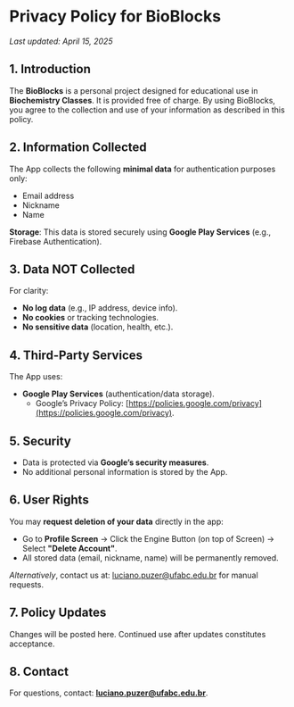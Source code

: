 # Privacy Policy for BioBlocks  
*Last updated: April 15, 2025*  

## 1. Introduction  
The **BioBlocks** is a personal project designed for educational use in **Biochemistry Classes**. It is provided free of charge. By using BioBlocks, you agree to the collection and use of your information as described in this policy.  

## 2. Information Collected  
The App collects the following **minimal data** for authentication purposes only:  
- Email address  
- Nickname  
- Name  

**Storage**: This data is stored securely using **Google Play Services** (e.g., Firebase Authentication).  

## 3. Data NOT Collected  
For clarity:  
- **No log data** (e.g., IP address, device info).  
- **No cookies** or tracking technologies.  
- **No sensitive data** (location, health, etc.).  

## 4. Third-Party Services  
The App uses:  
- **Google Play Services** (authentication/data storage).  
  - Google’s Privacy Policy: [https://policies.google.com/privacy](https://policies.google.com/privacy).  

## 5. Security  
- Data is protected via **Google’s security measures**.  
- No additional personal information is stored by the App.  

## 6. User Rights  
You may **request deletion of your data** directly in the app:  
- Go to **Profile Screen** → Click the Engine Button (on top of Screen) → Select **"Delete Account"**.  
- All stored data (email, nickname, name) will be permanently removed.  

*Alternatively*, contact us at: luciano.puzer@ufabc.edu.br for manual requests.  

## 7. Policy Updates  
Changes will be posted here. Continued use after updates constitutes acceptance.  

## 8. Contact  
For questions, contact: **luciano.puzer@ufabc.edu.br**.